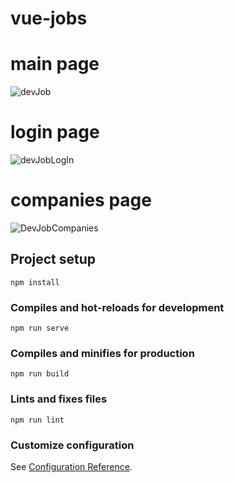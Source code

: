 # vue-jobs

# main page
![devJob](https://user-images.githubusercontent.com/53079690/114393023-9e72c780-9baa-11eb-85d1-3968e2d864d0.jpeg)

# login page
![devJobLogIn](https://user-images.githubusercontent.com/53079690/114393683-586a3380-9bab-11eb-852b-7acede9f4b13.jpeg)

# companies page
![DevJobCompanies](https://user-images.githubusercontent.com/53079690/114393690-5bfdba80-9bab-11eb-8596-39f68ab23acb.jpeg)


## Project setup
```
npm install
```

### Compiles and hot-reloads for development
```
npm run serve
```

### Compiles and minifies for production
```
npm run build
```

### Lints and fixes files
```
npm run lint
```

### Customize configuration
See [Configuration Reference](https://cli.vuejs.org/config/).
